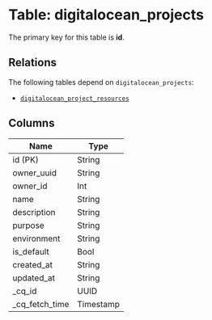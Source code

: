 # Table: digitalocean_projects


The primary key for this table is **id**.

## Relations
The following tables depend on `digitalocean_projects`:
  - [`digitalocean_project_resources`](digitalocean_project_resources.md)

## Columns
| Name          | Type          |
| ------------- | ------------- |
|id (PK)|String|
|owner_uuid|String|
|owner_id|Int|
|name|String|
|description|String|
|purpose|String|
|environment|String|
|is_default|Bool|
|created_at|String|
|updated_at|String|
|_cq_id|UUID|
|_cq_fetch_time|Timestamp|